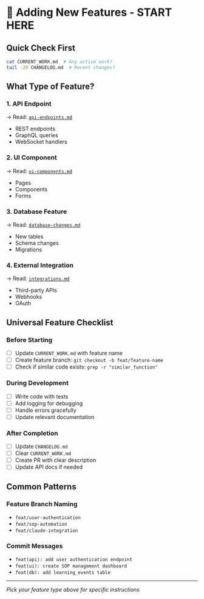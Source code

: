 # 🚀 Adding New Features - START HERE

## Quick Check First
```bash
cat CURRENT_WORK.md  # Any active work?
tail -20 CHANGELOG.md  # Recent changes?
```

## What Type of Feature?

### 1. API Endpoint
→ Read: [`api-endpoints.md`](./api-endpoints.md)
- REST endpoints
- GraphQL queries
- WebSocket handlers

### 2. UI Component  
→ Read: [`ui-components.md`](./ui-components.md)
- Pages
- Components
- Forms

### 3. Database Feature
→ Read: [`database-changes.md`](./database-changes.md)
- New tables
- Schema changes
- Migrations

### 4. External Integration
→ Read: [`integrations.md`](./integrations.md)
- Third-party APIs
- Webhooks
- OAuth

## Universal Feature Checklist

### Before Starting
- [ ] Update `CURRENT_WORK.md` with feature name
- [ ] Create feature branch: `git checkout -b feat/feature-name`
- [ ] Check if similar code exists: `grep -r "similar_function"`

### During Development
- [ ] Write code with tests
- [ ] Add logging for debugging
- [ ] Handle errors gracefully
- [ ] Update relevant documentation

### After Completion
- [ ] Update `CHANGELOG.md`
- [ ] Clear `CURRENT_WORK.md`
- [ ] Create PR with clear description
- [ ] Update API docs if needed

## Common Patterns

### Feature Branch Naming
- `feat/user-authentication`
- `feat/sop-automation`
- `feat/claude-integration`

### Commit Messages
- `feat(api): add user authentication endpoint`
- `feat(ui): create SOP management dashboard`
- `feat(db): add learning_events table`

---
*Pick your feature type above for specific instructions*
